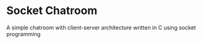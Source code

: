 # Socket Chatroom
A simple chatroom with client-server architecture written in C using socket programming
